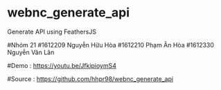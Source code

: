 # webnc_generate_api
Generate API using FeathersJS

#Nhóm 21
#1612209 Nguyễn Hữu Hòa
#1612210 Phạm Ân Hòa
#1612330 Nguyễn Văn Lân

#Demo : https://youtu.be/JfkipioymS4

#Source : https://github.com/hhpr98/webnc_generate_api
